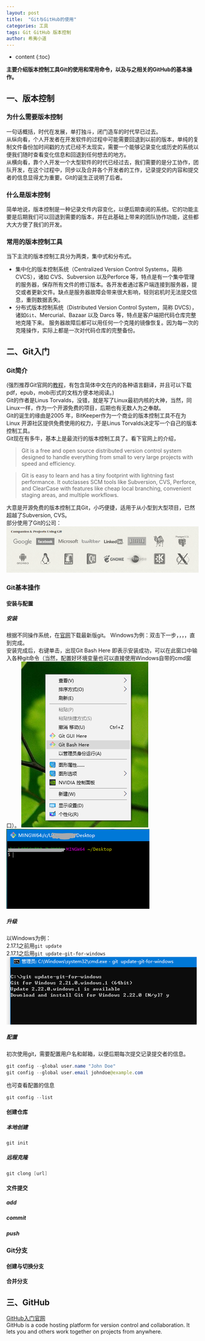 ```yaml
---
layout: post
title:  "Git与GitHub的使用"
categories: 工具
tags: Git GitHub 版本控制
author: 希夷小道
---
```


* content
{:toc}

**主要介绍版本控制工具Git的使用和常用命令，以及与之相关的GitHub的基本操作。**



## 一、版本控制
### 为什么需要版本控制
一句话概括，时代在发展，单打独斗，闭门造车的时代早已过去。  
从纵向看，个人开发者在开发软件的过程中可能需要回退到以前的版本，单纯的复制文件备份加时间戳的方式已经不太现实，需要一个能够记录变化或历史的系统以便我们随时查看变化信息和回退到任何想去的地方。  
从横向看，靠个人开发一个大型软件的时代已经过去，我们需要的是分工协作，团队开发，在这个过程中，同步以及合并各个开发者的工作，记录提交的内容和提交者的信息显得尤为重要。Git的诞生正说明了后者。
### 什么是版本控制
简单地说，版本控制是一种记录文件内容变化，以便后期查阅的系统。它的功能主要是后期我们可以回退到需要的版本，并在此基础上带来的团队协作功能，这些都大大方便了我们的开发。
### 常用的版本控制工具   
当下主流的版本控制工具分为两类，集中式和分布式。
* 集中化的版本控制系统（Centralized Version Control Systems，简称 CVCS），诸如 CVS、Subversion 以及Perforce 等，特点是有一个集中管理的服务器，保存所有文件的修订版本。各开发者通过客户端连接到服务器，提交或者更新文件。缺点是服务器故障会带来很大影响，轻则宕机时无法提交信息，重则数据丢失。  
* 分布式版本控制系统（Distributed Version Control System，简称 DVCS），诸如`Git`、Mercurial、Bazaar 以及 Darcs 等，特点是客户端把代码仓库完整地克隆下来。 服务器故障后都可以用任何一个克隆的镜像恢复。因为每一次的克隆操作，实际上都是一次对代码仓库的完整备份。


## 二、Git入门
### Git简介
(强烈推荐Git官网的[教程](https://git-scm.com/book/zh/v2/)，有包含简体中文在内的各种语言翻译，并且可以下载pdf，epub，mobi形式的文档方便本地阅读。)  
 Git的作者是Linus Torvalds，没错，就是写了Linux最初内核的大神，当然，同Linux一样，作为一个开源免费的项目，后期也有无数人为之奉献。  
 Git的诞生的缘由是2005 年，BitKeeper作为一个商业的版本控制工具不在为Linux 开源社区提供免费使用的权力，于是Linus Torvalds决定写一个自己的版本控制工具。   
 Git现在有多牛，基本上是最流行的版本控制工具了。看下官网上的介绍，
  > Git is a free and open source distributed version control system designed to handle everything from small to very large projects with speed and efficiency.
 
 > Git is easy to learn and has a tiny footprint with lightning fast performance. It outclasses SCM tools like Subversion, CVS, Perforce, and ClearCase with features like cheap local branching, convenient staging areas, and multiple workflows. 
 
 大意是开源免费的版本控制工具Git，小巧便捷，适用于从小型到大型项目，已然超越了Subversion, CVS。   
 部分使用了Git的公司：  
![使用Git的部分公司](.2019-06-20-Git与GitHub使用_images/eb19aec9.png)
### Git基本操作
#### 安装与配置
##### 安装
根据不同操作系统，在[官网](https://git-scm.com/downloads)下载最新版git。   Windows为例：双击下一步，，，，直到完成。  
安装完成后，右键单击，出现Git Bash Here 即表示安装成功，可以在此窗口中输入各种git命令（当然，配置好环境变量也可以直接使用Windows自带的cmd窗口）。
![右键弹出git命令输入](.2019-06-20-Git与GitHub使用_images/babba2af.png )
![git bash命令窗口](.2019-06-20-Git与GitHub使用_images/69fa9e15.png)
##### 升级
以Windows为例：  
2.17.1之前用`git update`  
2.17.1之后用`git update-git-for-windows`  
![git升级](.2019-06-20-Git与GitHub使用_images/7647a4a2.png)
##### 配置
初次使用git，需要配置用户名和邮箱，以便后期每次提交记录提交者的信息。
```java
git config --global user.name "John Doe"
git config --global user.email johndoe@example.com
```
也可查看配置的信息
```java
git config --list
```

#### 创建仓库
##### 本地创建
```java
git init
```

##### 远程克隆
```java
git clong [url]
```
#### 文件提交
##### add
##### commit
##### push

### Git分支
#### 创建与切换分支
#### 合并分支

## 三、GitHub
[GitHub入门官网](https://guides.github.com/activities/hello-world/)  
GitHub is a code hosting platform for version control and collaboration. It lets you and others work together on projects from anywhere.




[https://git-scm.com/book/zh/v2/]: https://git-scm.com/book/zh/v2/